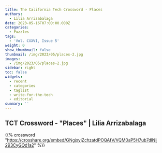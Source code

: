 ```yaml
---
title: The California Tech Crossword - Places
authors:
  - Lilia Arrizabalaga
date: 2023-05-16T07:00:00.000Z
categories:
  - Puzzles
tags:
  - 'Vol. CXXVI, Issue 5'
weight: 0
show_thumbnail: false
thumbnail: /img/2023/05/places-2.jpg
images:
  - /img/2023/05/places-2.jpg
sidebar: right
toc: false
widgets:
  - recent
  - categories
  - taglist
  - write-for-the-tech
  - editorial
summary: ''
---
```


## TCT Crossword - "Places" | Lilia Arrizabalaga

{{% crossword "https://crosshare.org/embed/GNgjxyjZchzatdPOQAfV/VQM0aP5H7ub7dlNlj293CyGQd1a2" %}}
